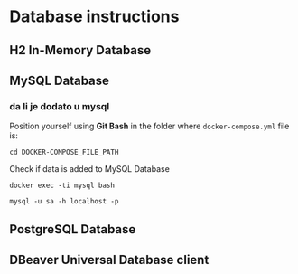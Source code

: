# Database instructions
## H2 In-Memory Database
## MySQL Database
### da li je dodato u mysql
Position yourself using **Git Bash** in the folder where `docker-compose.yml` file is:
```
cd DOCKER-COMPOSE_FILE_PATH
```
Check if data is added to MySQL Database
```
docker exec -ti mysql bash
```
```
mysql -u sa -h localhost -p
```
## PostgreSQL Database
## DBeaver Universal Database client
